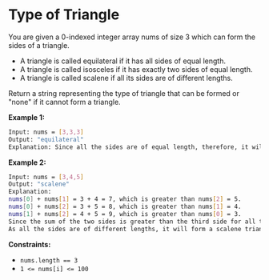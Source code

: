 # Type of Triangle

You are given a 0-indexed integer array nums of size 3 which can form the sides of a triangle.

- A triangle is called equilateral if it has all sides of equal length.
- A triangle is called isosceles if it has exactly two sides of equal length.
- A triangle is called scalene if all its sides are of different lengths.

Return a string representing the type of triangle that can be formed or "none" if it cannot form a triangle.

**Example 1:**

```bash
Input: nums = [3,3,3]
Output: "equilateral"
Explanation: Since all the sides are of equal length, therefore, it will form an equilateral triangle.
```

**Example 2:**

```bash
Input: nums = [3,4,5]
Output: "scalene"
Explanation:
nums[0] + nums[1] = 3 + 4 = 7, which is greater than nums[2] = 5.
nums[0] + nums[2] = 3 + 5 = 8, which is greater than nums[1] = 4.
nums[1] + nums[2] = 4 + 5 = 9, which is greater than nums[0] = 3.
Since the sum of the two sides is greater than the third side for all three cases, therefore, it can form a triangle.
As all the sides are of different lengths, it will form a scalene triangle.
```

**Constraints:**

- `nums.length == 3`
- `1 <= nums[i] <= 100`
